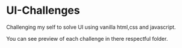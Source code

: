 # UI-Challenges

Challenging my self to solve UI using vanilla html,css and javascript.

You can see preview of each challenge in there respectful folder.
